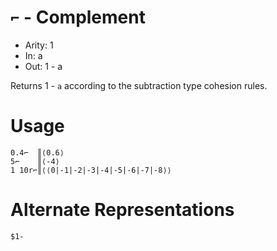 # `⌐` - Complement

- Arity: 1
- In: a
- Out: 1 - a

Returns 1 - `a` according to the subtraction type cohesion rules.

# Usage
```
0.4⌐  ║⟨0.6⟩
5⌐    ║⟨-4⟩
1 10r⌐║⟨⟨0|-1|-2|-3|-4|-5|-6|-7|-8⟩⟩
```

# Alternate Representations

```
$1-
```
